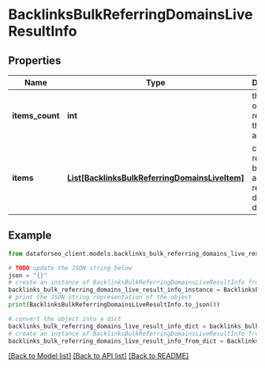 # BacklinksBulkReferringDomainsLiveResultInfo


## Properties

Name | Type | Description | Notes
------------ | ------------- | ------------- | -------------
**items_count** | **int** | the number of results returned in the items array | [optional] 
**items** | [**List[BacklinksBulkReferringDomainsLiveItem]**](BacklinksBulkReferringDomainsLiveItem.md) | contains relevant backlinks and referring domains data | [optional] 

## Example

```python
from dataforseo_client.models.backlinks_bulk_referring_domains_live_result_info import BacklinksBulkReferringDomainsLiveResultInfo

# TODO update the JSON string below
json = "{}"
# create an instance of BacklinksBulkReferringDomainsLiveResultInfo from a JSON string
backlinks_bulk_referring_domains_live_result_info_instance = BacklinksBulkReferringDomainsLiveResultInfo.from_json(json)
# print the JSON string representation of the object
print(BacklinksBulkReferringDomainsLiveResultInfo.to_json())

# convert the object into a dict
backlinks_bulk_referring_domains_live_result_info_dict = backlinks_bulk_referring_domains_live_result_info_instance.to_dict()
# create an instance of BacklinksBulkReferringDomainsLiveResultInfo from a dict
backlinks_bulk_referring_domains_live_result_info_from_dict = BacklinksBulkReferringDomainsLiveResultInfo.from_dict(backlinks_bulk_referring_domains_live_result_info_dict)
```
[[Back to Model list]](../README.md#documentation-for-models) [[Back to API list]](../README.md#documentation-for-api-endpoints) [[Back to README]](../README.md)


